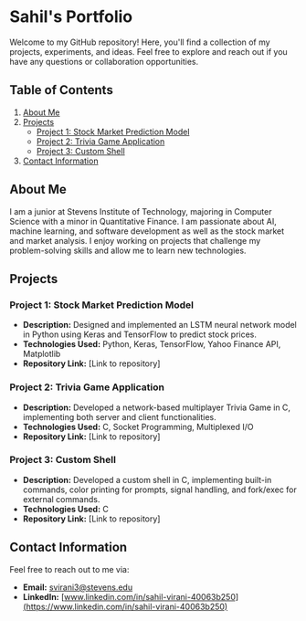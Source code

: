 # Sahil's Portfolio

Welcome to my GitHub repository! Here, you'll find a collection of my projects, experiments, and ideas. Feel free to explore and reach out if you have any questions or collaboration opportunities.

## Table of Contents

1. [About Me](#about-me)
2. [Projects](#projects)
    - [Project 1: Stock Market Prediction Model](#project-1-stock-market-prediction-model)
    - [Project 2: Trivia Game Application](#project-2-trivia-game-application)
    - [Project 3: Custom Shell](#project-3-custom-shell)
3. [Contact Information](#contact-information)

## About Me

I am a junior at Stevens Institute of Technology, majoring in Computer Science with a minor in Quantitative Finance. I am passionate about AI, machine learning, and software development as well as the stock market and market analysis. I enjoy working on projects that challenge my problem-solving skills and allow me to learn new technologies.

## Projects

### Project 1: Stock Market Prediction Model
- **Description:** Designed and implemented an LSTM neural network model in Python using Keras and TensorFlow to predict stock prices.
- **Technologies Used:** Python, Keras, TensorFlow, Yahoo Finance API, Matplotlib
- **Repository Link:** [Link to repository]

### Project 2: Trivia Game Application
- **Description:** Developed a network-based multiplayer Trivia Game in C, implementing both server and client functionalities.
- **Technologies Used:** C, Socket Programming, Multiplexed I/O
- **Repository Link:** [Link to repository]

### Project 3: Custom Shell
- **Description:** Developed a custom shell in C, implementing built-in commands, color printing for prompts, signal handling, and fork/exec for external commands.
- **Technologies Used:** C
- **Repository Link:** [Link to repository]

## Contact Information

Feel free to reach out to me via:
- **Email:** [svirani3@stevens.edu](mailto:svirani3@stevens.edu)
- **LinkedIn:** [www.linkedin.com/in/sahil-virani-40063b250](https://www.linkedin.com/in/sahil-virani-40063b250)
